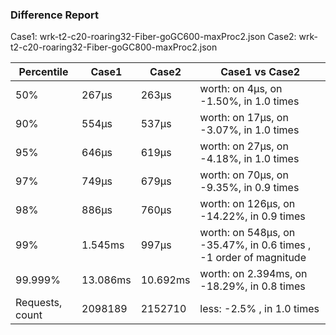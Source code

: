 ### Difference Report
Case1: wrk-t2-c20-roaring32-Fiber-goGC600-maxProc2.json
Case2: wrk-t2-c20-roaring32-Fiber-goGC800-maxProc2.json

|Percentile|Case1|Case2|Case1 vs Case2|
|---|---|---|---|
|50%|267µs|263µs|worth: on 4µs, on -1.50%, in 1.0 times |
|90%|554µs|537µs|worth: on 17µs, on -3.07%, in 1.0 times |
|95%|646µs|619µs|worth: on 27µs, on -4.18%, in 1.0 times |
|97%|749µs|679µs|worth: on 70µs, on -9.35%, in 0.9 times |
|98%|886µs|760µs|worth: on 126µs, on -14.22%, in 0.9 times |
|99%|1.545ms|997µs|worth: on 548µs, on -35.47%, in 0.6 times , -1 order of magnitude|
|99.999%|13.086ms|10.692ms|worth: on 2.394ms, on -18.29%, in 0.8 times |
|Requests, count|2098189|2152710|less: -2.5% , in 1.0 times |

